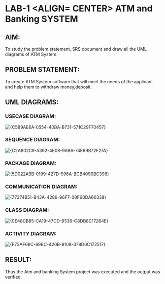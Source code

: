 # LAB-1                                                             <ALIGN= CENTER> ATM and Banking SYSTEM

## AIM: 
To study the problem statement, SRS document and draw all the UML diagrams of ATM
System.

## PROBLEM STATEMENT:
To create ATM System software that will meet the needs of the applicant and help them
to withdraw money,deposit.

## UML DIAGRAMS:

### USECASE DIAGRAM:

![{C589AE6A-0554-40BA-B731-571C29F70457}](https://github.com/user-attachments/assets/ff9bb5bb-b0ab-4c1b-8d53-dc524c875fee)

### SEQUENCE DIAGRAM:

![{C2A802C9-A392-4E08-9ABA-74E69B72F27A}](https://github.com/user-attachments/assets/36dc4f6e-e7ac-4842-a20c-1c4fb23fdc19)

### PACKAGE DIAGRAM:

![{5D022A9B-0199-427D-996A-BCB4090BC396}](https://github.com/user-attachments/assets/6a45aee7-0710-4027-b263-9fb940f8c775)

### COMMUNICATION DIAGRAM:

![{77374B51-B43A-4289-96F7-00F60DA60338}](https://github.com/user-attachments/assets/4c7b3bf1-2e68-4b00-9423-41ec5a823c5b)

### CLASS DIAGRAM:

![{9E48CB85-CA19-47CD-9536-C8DB8C17264E}](https://github.com/user-attachments/assets/ec1b18d5-802f-4f06-9b3e-4a8e05481a05)

### ACTIVITY DIAGRAM:

![{F73AF69C-69BC-426B-9108-078D6C172517}](https://github.com/user-attachments/assets/ece39593-12de-42b5-81f9-24730741038d)

## RESULT: 
Thus the Atm and banking System project was executed and the output was verified.
